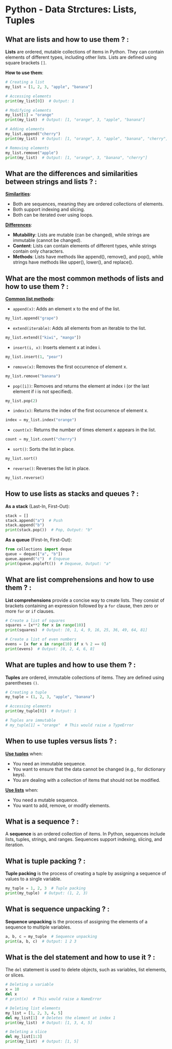 # Python - Data Strctures: Lists, Tuples

## What are lists and how to use them ? :
**Lists** are ordered, mutable collections of items in Python. They can contain elements of different types, including other lists. Lists are defined using square brackets `[]`.

**How to use them**:
```python
# Creating a list
my_list = [1, 2, 3, "apple", "banana"]

# Accessing elements
print(my_list[0])  # Output: 1

# Modifying elements
my_list[1] = "orange"
print(my_list)  # Output: [1, "orange", 3, "apple", "banana"]

# Adding elements
my_list.append("cherry")
print(my_list)  # Output: [1, "orange", 3, "apple", "banana", "cherry"]

# Removing elements
my_list.remove("apple")
print(my_list)  # Output: [1, "orange", 3, "banana", "cherry"]
```

## What are the differences and similarities between strings and lists ? :

<ins>**Similarities**</ins>:

- Both are sequences, meaning they are ordered collections of elements.
- Both support indexing and slicing.
- Both can be iterated over using loops.

<ins>**Differences**</ins>:

- **Mutability**: Lists are mutable (can be changed), while strings are immutable (cannot be changed).
- **Content**: Lists can contain elements of different types, while strings contain only characters.
- **Methods**: Lists have methods like append(), remove(), and pop(), while strings have methods like upper(), lower(), and replace().

## What are the most common methods of lists and how to use them ? :

<ins>**Common list methods**</ins>:

* `append(x)`: Adds an element x to the end of the list.
```python
my_list.append("grape")
```
* `extend(iterable)`: Adds all elements from an iterable to the list.
```python
my_list.extend(["kiwi", "mango"])
```
* `insert(i, x)`: Inserts element x at index i.
```python
my_list.insert(1, "pear")
```
* `remove(x)`: Removes the first occurrence of element x.
```python
my_list.remove("banana")
```
* `pop([i])`: Removes and returns the element at index i (or the last element if i is not specified).
```python
my_list.pop(2)
```
* `index(x)`: Returns the index of the first occurrence of element x.
```python
index = my_list.index("orange")
```
* `count(x)`: Returns the number of times element x appears in the list.
```python
count = my_list.count("cherry")
```
* `sort()`: Sorts the list in place.
```python
my_list.sort()
```
* `reverse()`: Reverses the list in place.
```python
my_list.reverse()
```

## How to use lists as stacks and queues ? :

**As a stack** (Last-In, First-Out):
```python
stack = []
stack.append("a")  # Push
stack.append("b")
print(stack.pop())  # Pop, Output: "b"
```
**As a queue** (First-In, First-Out):
```python
from collections import deque
queue = deque(["a", "b"])
queue.append("c")  # Enqueue
print(queue.popleft())  # Dequeue, Output: "a"
```

## What are list comprehensions and how to use them ? :

**List comprehensions** provide a concise way to create lists. They consist of brackets containing an expression followed by a `for` clause, then zero or more `for` or `if` clauses.
```python
# Create a list of squares
squares = [x**2 for x in range(10)]
print(squares)  # Output: [0, 1, 4, 9, 16, 25, 36, 49, 64, 81]

# Create a list of even numbers
evens = [x for x in range(10) if x % 2 == 0]
print(evens)  # Output: [0, 2, 4, 6, 8]
```
## What are tuples and how to use them ? :
**Tuples** are ordered, immutable collections of items. They are defined using parentheses `()`.
```python
# Creating a tuple
my_tuple = (1, 2, 3, "apple", "banana")

# Accessing elements
print(my_tuple[0])  # Output: 1

# Tuples are immutable
# my_tuple[1] = "orange"  # This would raise a TypeError
```
## When to use tuples versus lists ? :

<ins>**Use tuples**</ins> when:

* You need an immutable sequence.
* You want to ensure that the data cannot be changed (e.g., for dictionary keys).
* You are dealing with a collection of items that should not be modified.

<ins>**Use lists**</ins> when:

* You need a mutable sequence.
* You want to add, remove, or modify elements.

## What is a sequence ? :

A **sequence** is an ordered collection of items. In Python, sequences include lists, tuples, strings, and ranges. Sequences support indexing, slicing, and iteration.

## What is tuple packing ? :
**Tuple packing** is the process of creating a tuple by assigning a sequence of values to a single variable.
```python
my_tuple = 1, 2, 3  # Tuple packing
print(my_tuple)  # Output: (1, 2, 3)
```
## What is sequence unpacking ? :
**Sequence unpacking** is the process of assigning the elements of a sequence to multiple variables.
```python
a, b, c = my_tuple  # Sequence unpacking
print(a, b, c)  # Output: 1 2 3
```
## What is the del statement and how to use it ? :
The `del` statement is used to delete objects, such as variables, list elements, or slices.
```python
# Deleting a variable
x = 10
del x
# print(x)  # This would raise a NameError

# Deleting list elements
my_list = [1, 2, 3, 4, 5]
del my_list[1]  # Deletes the element at index 1
print(my_list)  # Output: [1, 3, 4, 5]

# Deleting a slice
del my_list[1:3]
print(my_list)  # Output: [1, 5]
```
